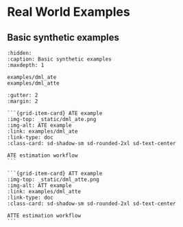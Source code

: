 # Real World Examples
## Basic synthetic examples

```{toctree}
:hidden:
:caption: Basic synthetic examples
:maxdepth: 1

examples/dml_ate
examples/dml_atte
```

````{grid} 3
:gutter: 2
:margin: 2

```{grid-item-card} ATE example
:img-top: _static/dml_ate.png
:img-alt: ATE example
:link: examples/dml_ate
:link-type: doc
:class-card: sd-shadow-sm sd-rounded-2xl sd-text-center

ATE estimation workflow
```

```{grid-item-card} ATT example
:img-top: _static/dml_atte.png
:img-alt: ATT example
:link: examples/dml_atte
:link-type: doc
:class-card: sd-shadow-sm sd-rounded-2xl sd-text-center

ATTE estimation workflow
```
